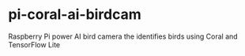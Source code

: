 # pi-coral-ai-birdcam
Raspberry Pi power AI bird camera the identifies birds using Coral and TensorFlow Lite
